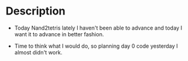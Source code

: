 # Description

- Today Nand2tetris lately I haven't been able to advance
  and today I want it to advance in better fashion.

- Time to think what I would do, so planning day 0 code
  yesterday I almost didn't work.
